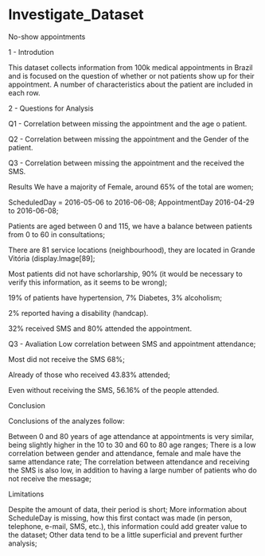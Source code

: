 # Investigate_Dataset

No-show appointments

1 - Introdution

This dataset collects information from 100k medical appointments in Brazil and is focused on the question of whether or not patients 
show up for their appointment. A number of characteristics about the patient are included in each row.

2 - Questions for Analysis

Q1 - Correlation between missing the appointment and the age o patient.

Q2 - Correlation between missing the appointment and the Gender of the patient.

Q3 - Correlation between missing the appointment and the received the SMS.

Results
We have a majority of Female, around 65% of the total are women;

ScheduledDay = 2016-05-06 to 2016-06-08; AppointmentDay 2016-04-29 to 2016-06-08;

Patients are aged between 0 and 115, we have a balance between patients from 0 to 60 in consultations;

There are 81 service locations (neighbourhood), they are located in Grande Vitória (display.Image[89];

Most patients did not have schorlarship, 90% (it would be necessary to verify this information, as it seems to be wrong);

19% of patients have hypertension, 7% Diabetes, 3% alcoholism;

2% reported having a disability (handcap).

32% received SMS and 80% attended the appointment.

Q3 - Avaliation
Low correlation between SMS and appointment attendance;

Most did not receive the SMS 68%;

Already of those who received 43.83% attended;

Even without receiving the SMS, 56.16% of the people attended.

Conclusion

Conclusions of the analyzes follow:

Between 0 and 80 years of age attendance at appointments is very similar, being slightly higher in the 10 to 30 and 60 to 80 age ranges;
There is a low correlation between gender and attendance, female and male have the same attendance rate;
The correlation between attendance and receiving the SMS is also low, in addition to having a large number of patients who do not receive the message;

Limitations

Despite the amount of data, their period is short;
More information about ScheduleDay is missing, how this first contact was made (in person, telephone, e-mail, SMS, etc.), this information could add greater value to the dataset;
Other data tend to be a little superficial and prevent further analysis;
